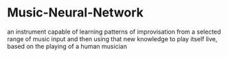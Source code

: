 # Music-Neural-Network
an instrument capable of learning patterns of improvisation from a selected range of music input and then using that new knowledge to play itself live, based on the playing of a human musician
